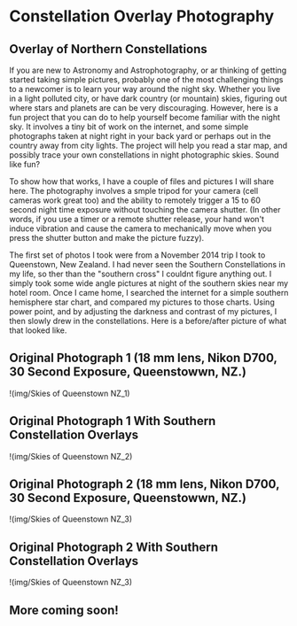 # Constellation Overlay Photography


## Overlay of Northern Constellations
If you are new to Astronomy and Astrophotography, or ar thinking of getting started taking simple pictures, probably one of the most challenging things to a newcomer is to learn your way around the night sky. Whether you live in a light polluted city, or have dark country (or mountain) skies, figuring out where stars and planets are can be very discouraging. However, here is a fun project that you can do to help yourself become familiar with the night sky. It involves a tiny bit of work on the internet, and some simple photographs taken at night right in your back yard or perhaps out in the country away from city lights. The project will help you read a star map, and possibly trace your own constellations in night photographic skies. Sound like fun?

To show how that works, I have a couple of files and pictures I will share here. The photography involves a smple tripod for your camera (cell cameras work great too) and the ability to remotely trigger a 15 to 60 second night time exposure without touching the camera shutter. (In other words, if you use a timer or a remote shutter release, your hand won't induce vibration and cause the camera to mechanically move when you press the shutter button and make the picture fuzzy).  

The first set of photos I took were from a November 2014 trip I took to Queenstown, New Zealand. I had never seen the Southern Constellations in my life, so ther than the "southern cross" I couldnt figure anything out. I simply took some wide angle pictures at night of the southern skies near my hotel room. Once I came home, I searched the internet for a simple southern hemisphere star chart, and compared my pictures to those charts. Using power point, and by adjusting the darkness and contrast of my pictures, I then slowly drew in the constellations. Here is a before/after picture of what that looked like.

## Original Photograph 1 (18 mm lens, Nikon D700, 30 Second Exposure, Queenstowwn, NZ.) 

!(img/Skies of Queenstown NZ_1)


## Original Photograph 1 With Southern Constellation Overlays  

!(img/Skies of Queenstown NZ_2)

## Original Photograph 2 (18 mm lens, Nikon D700, 30 Second Exposure, Queenstowwn, NZ.) 

!(img/Skies of Queenstown NZ_3)


## Original Photograph 2 With Southern Constellation Overlays  

!(img/Skies of Queenstown NZ_3)





## More coming soon!
